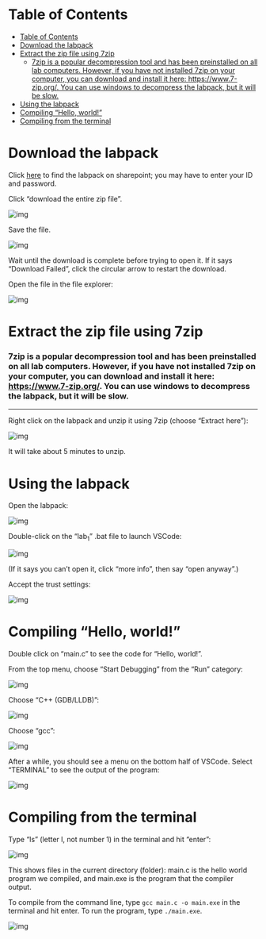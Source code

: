 
# Table of Contents

- [Table of Contents](#table-of-contents)
- [Download the labpack](#download-the-labpack)
- [Extract the zip file using 7zip](#extract-the-zip-file-using-7zip)
    - [7zip is a popular decompression tool and has been preinstalled on all lab computers. However, if you have not installed 7zip on your computer, you can download and install it here: https://www.7-zip.org/. You can use windows to decompress the labpack, but it will be slow.](#7zip-is-a-popular-decompression-tool-and-has-been-preinstalled-on-all-lab-computers-however-if-you-have-not-installed-7zip-on-your-computer-you-can-download-and-install-it-here-httpswww7-ziporg-you-can-use-windows-to-decompress-the-labpack-but-it-will-be-slow)
- [Using the labpack](#using-the-labpack)
- [Compiling “Hello, world!”](#compiling-hello-world)
- [Compiling from the terminal](#compiling-from-the-terminal)



<a id="orgfc940b1"></a>

# Download the labpack

Click [here](https://uob-my.sharepoint.com/:u:/g/personal/sl9885_bristol_ac_uk/EUHEsCCFDeFMlX_1UAocAh4By7JVjJoBHhcFMVyEXwghxA?e=LJg4o6) to find the labpack on sharepoint; you may have to enter your ID and password.

Click &ldquo;download the entire zip file&rdquo;.

![img](./cap5.PNG)

Save the file.

![img](./cap6.PNG)

Wait until the download is complete before trying to open it.
If it says &ldquo;Download Failed&rdquo;, click the circular arrow to restart the download.

Open the file in the file explorer:

![img](./cap8.PNG)


<a id="orgc0e3084"></a>

# Extract the zip file using 7zip

### 7zip is a popular decompression tool and has been preinstalled on all lab computers. However, if you have not installed 7zip on your computer, you can download and install it here: https://www.7-zip.org/. You can use windows to decompress the labpack, but it will be slow. 

----- 
Right click on the labpack and unzip it using 7zip (choose &ldquo;Extract here&rdquo;):

![img](./cap10.PNG)

It will take about 5 minutes to unzip.


<a id="org4c5f3b0"></a>

# Using the labpack

Open the labpack:

![img](./cap12.PNG)

Double-click on the &ldquo;lab<sub>1</sub>&rdquo; .bat file to launch VSCode:

![img](./cap13.PNG)

(If it says you can&rsquo;t open it, click &ldquo;more info&rdquo;, then say &ldquo;open anyway&rdquo;.)

Accept the trust settings:

![img](./cap14.PNG)


<a id="orgf4bff3e"></a>

# Compiling &ldquo;Hello, world!&rdquo;

Double click on &ldquo;main.c&rdquo; to see the code for &ldquo;Hello, world!&rdquo;.

From the top menu, choose &ldquo;Start Debugging&rdquo; from the &ldquo;Run&rdquo; category:

![img](./cap16.PNG)

Choose &ldquo;C++ (GDB/LLDB)&rdquo;:

![img](./cap17.PNG)

Choose &ldquo;gcc&rdquo;:

![img](./cap18.PNG)

After a while, you should see a menu on the bottom half of VSCode.
Select &ldquo;TERMINAL&rdquo; to see the output of the program:

![img](./cap19.PNG)


<a id="orgbce88a6"></a>

# Compiling from the terminal

Type &ldquo;ls&rdquo; (letter l, not number 1) in the terminal and hit &ldquo;enter&rdquo;:

![img](./cap20.PNG)

This shows files in the current directory (folder): main.c is the hello world program we compiled, and main.exe is the program that the compiler output.

To compile from the command line, type `gcc main.c -o main.exe` in the terminal and hit enter.
To run the program, type `./main.exe`.

![img](./cap21.PNG)

